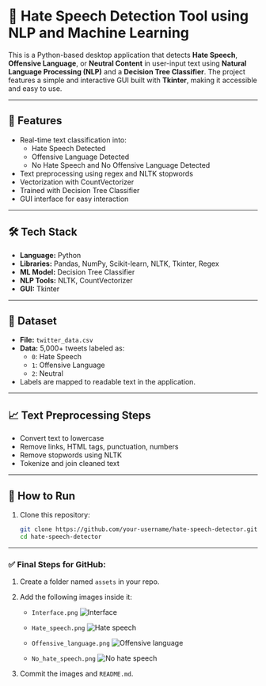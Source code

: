 # 🧠 Hate Speech Detection Tool using NLP and Machine Learning

This is a Python-based desktop application that detects **Hate Speech**, **Offensive Language**, or **Neutral Content** in user-input text using **Natural Language Processing (NLP)** and a **Decision Tree Classifier**. The project features a simple and interactive GUI built with **Tkinter**, making it accessible and easy to use.

---

## 🔧 Features
- Real-time text classification into:
  - Hate Speech Detected
  - Offensive Language Detected
  - No Hate Speech and No Offensive Language Detected
- Text preprocessing using regex and NLTK stopwords
- Vectorization with CountVectorizer
- Trained with Decision Tree Classifier
- GUI interface for easy interaction

---

## 🛠️ Tech Stack
- **Language:** Python
- **Libraries:** Pandas, NumPy, Scikit-learn, NLTK, Tkinter, Regex
- **ML Model:** Decision Tree Classifier
- **NLP Tools:** NLTK, CountVectorizer
- **GUI:** Tkinter

---

## 📂 Dataset
- **File:** `twitter_data.csv`
- **Data:** 5,000+ tweets labeled as:
  - `0`: Hate Speech
  - `1`: Offensive Language
  - `2`: Neutral
- Labels are mapped to readable text in the application.

---

## 📈 Text Preprocessing Steps
- Convert text to lowercase
- Remove links, HTML tags, punctuation, numbers
- Remove stopwords using NLTK
- Tokenize and join cleaned text

---

## 🚀 How to Run

1. Clone this repository:
   ```bash
   git clone https://github.com/your-username/hate-speech-detector.git
   cd hate-speech-detector


---

### ✅ Final Steps for GitHub:

1. Create a folder named `assets` in your repo.
2. Add the following images inside it:
   - `Interface.png`
     ![Interface](https://github.com/user-attachments/assets/6c69c285-d86c-4272-9201-1e1c19a0238a)

   - `Hate_speech.png`
     ![Hate speech](https://github.com/user-attachments/assets/741bdf19-1184-4942-8df0-605ae281b304)

   - `Offensive_language.png`
     ![Offensive language](https://github.com/user-attachments/assets/0fbbe655-a2c4-484d-a980-6f5ab14ecd80)

   - `No_hate_speech.png`
     ![No hate speech](https://github.com/user-attachments/assets/1d232870-8833-4ae5-94b4-b7cd59e9133f)

3. Commit the images and `README.md`.
